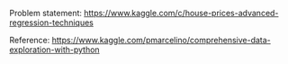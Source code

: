 Problem statement: https://www.kaggle.com/c/house-prices-advanced-regression-techniques

Reference: https://www.kaggle.com/pmarcelino/comprehensive-data-exploration-with-python
